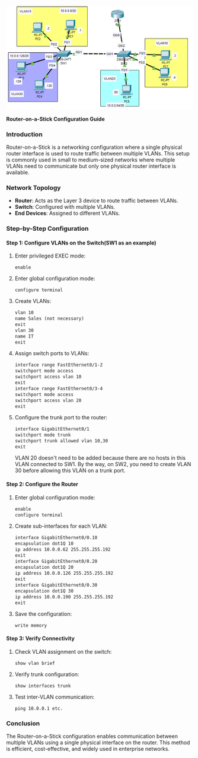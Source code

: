 ![Topology](Topology.PNG)

**Router-on-a-Stick Configuration Guide**

### **Introduction**
Router-on-a-Stick is a networking configuration where a single physical router interface is used to route traffic between multiple VLANs. This setup is commonly used in small to medium-sized networks where multiple VLANs need to communicate but only one physical router interface is available.

### **Network Topology**
- **Router**: Acts as the Layer 3 device to route traffic between VLANs.
- **Switch**: Configured with multiple VLANs.
- **End Devices**: Assigned to different VLANs.

### **Step-by-Step Configuration**
#### **Step 1: Configure VLANs on the Switch(SW1 as an example)**
1. Enter privileged EXEC mode:
   ```
   enable
   ```
2. Enter global configuration mode:
   ```
   configure terminal
   ```
3. Create VLANs:
   ```
   vlan 10
   name Sales (not necessary)
   exit
   vlan 30
   name IT
   exit
   ```
4. Assign switch ports to VLANs:
   ```
   interface range FastEthernet0/1-2
   switchport mode access
   switchport access vlan 10
   exit
   interface range FastEthernet0/3-4
   switchport mode access
   switchport access vlan 20
   exit
   ```
5. Configure the trunk port to the router:
   ```
   interface GigabitEthernet0/1
   switchport mode trunk
   switchport trunk allowed vlan 10,30
   exit
   ```
   VLAN 20 doesn't need to be added because there are no hosts in this VLAN connected to SW1. By the way, on SW2, you need to create VLAN 30 before allowing this VLAN on a trunk port.

#### **Step 2: Configure the Router**
1. Enter global configuration mode:
   ```
   enable
   configure terminal
   ```
2. Create sub-interfaces for each VLAN:
   ```
   interface GigabitEthernet0/0.10
   encapsulation dot1Q 10
   ip address 10.0.0.62 255.255.255.192
   exit
   interface GigabitEthernet0/0.20
   encapsulation dot1Q 20
   ip address 10.0.0.126 255.255.255.192
   exit
   interface GigabitEthernet0/0.30
   encapsulation dot1Q 30
   ip address 10.0.0.190 255.255.255.192
   exit
   ```
3. Save the configuration:
   ```
   write memory
   ```

#### **Step 3: Verify Connectivity**
1. Check VLAN assignment on the switch:
   ```
   show vlan brief
   ```
2. Verify trunk configuration:
   ```
   show interfaces trunk
   ```
3. Test inter-VLAN communication:
   ```
   ping 10.0.0.1 etc.
   ```

### **Conclusion**
The Router-on-a-Stick configuration enables communication between multiple VLANs using a single physical interface on the router. This method is efficient, cost-effective, and widely used in enterprise networks.

